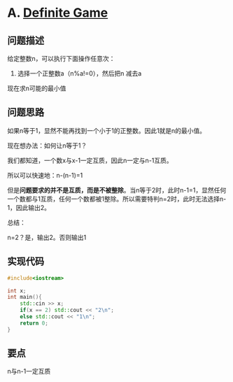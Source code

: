 # A. [Definite Game](https://codeforces.com/problemset/problem/1081/A)

## 问题描述

给定整数n，可以执行下面操作任意次：

1. 选择一个正整数a（n%a!=0），然后把n 减去a



现在求n可能的最小值



## 问题思路

如果n等于1，显然不能再找到一个小于1的正整数。因此1就是n的最小值。



现在想办法：如何让n等于1？

我们都知道，一个数x与x-1一定互质，因此n一定与n-1互质。

所以可以快速地：n-(n-1)=1



但是**问题要求的并不是互质，而是不被整除**。当n等于2时，此时n-1=1，显然任何一个数都与1互质，任何一个数都被1整除。所以需要特判n=2时，此时无法选择n-1，因此输出2。



总结：

n=2？是，输出2。否则输出1



## 实现代码

```c++
#include<iostream>

int x;
int main(){
	std::cin >> x;
	if(x == 2) std::cout << "2\n";
	else std::cout << "1\n";
	return 0;
} 
```



## 要点

n与n-1一定互质